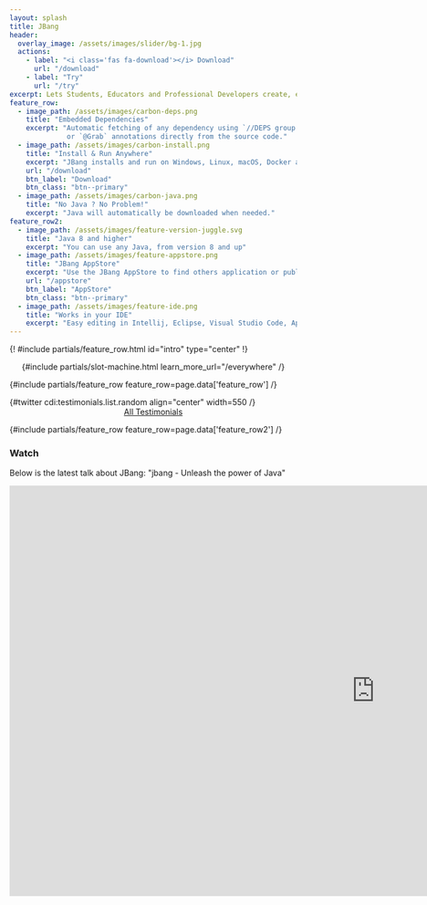 ```yaml
---
layout: splash
title: JBang
header:
  overlay_image: /assets/images/slider/bg-1.jpg
  actions:
    - label: "<i class='fas fa-download'></i> Download"
      url: "/download"
    - label: "Try"
      url: "/try"
excerpt: Lets Students, Educators and Professional Developers create, edit and run self-contained source-only Java programs with unprecedented ease.
feature_row:
  - image_path: /assets/images/carbon-deps.png
    title: "Embedded Dependencies"
    excerpt: "Automatic fetching of any dependency using `//DEPS group:artifact:version`
              or `@Grab` annotations directly from the source code."
  - image_path: /assets/images/carbon-install.png
    title: "Install & Run Anywhere"
    excerpt: "JBang installs and run on Windows, Linux, macOS, Docker and Github Actions as well as usable from Maven and Gradle plugins"
    url: "/download"
    btn_label: "Download"
    btn_class: "btn--primary"
  - image_path: /assets/images/carbon-java.png
    title: "No Java ? No Problem!"
    excerpt: "Java will automatically be downloaded when needed."
feature_row2:
  - image_path: /assets/images/feature-version-juggle.svg
    title: "Java 8 and higher"
    excerpt: "You can use any Java, from version 8 and up"
  - image_path: /assets/images/feature-appstore.png
    title: "JBang AppStore"
    excerpt: "Use the JBang AppStore to find others application or publish your own from a git backed `jbang-catalog.json`"
    url: "/appstore"
    btn_label: "AppStore"
    btn_class: "btn--primary"
  - image_path: /assets/images/feature-ide.png
    title: "Works in your IDE"
    excerpt: "Easy editing in Intellij, Eclipse, Visual Studio Code, Apache Netbeans, vim and emacs. All with proper content assist and debug"
---
```


{! #include partials/feature_row.html id="intro" type="center" !}

<center>
{#include partials/slot-machine.html learn_more_url="/everywhere" /}
</center>

{#include partials/feature_row feature_row=page.data['feature_row'] /}

<div class="feature__wrapper">
{#twitter cdi:testimonials.list.random align="center" width=550 /}
<center><a href="/testimonials" class="btn btn--primary">All Testimonials</a></center>
</div>

{#include partials/feature_row feature_row=page.data['feature_row2'] /}

### Watch

Below is the latest talk about JBang: "jbang - Unleash the power of Java"

<iframe width="1280" height="720" src="https://youtube.com/embed/cpKwBbz1sf0" frameborder="0" allow="accelerometer; autoplay; encrypted-media; gyroscope; picture-in-picture" allowfullscreen>
</iframe>
